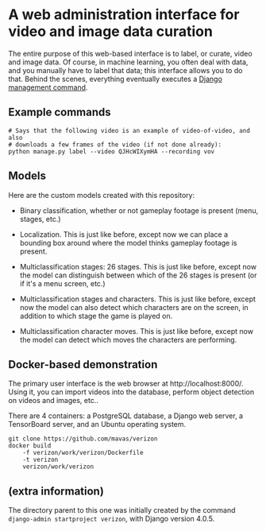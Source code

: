 # A web administration interface for video and image data curation

The entire purpose of this web-based interface is to label, or curate, video and image data.  Of course, in machine learning, you often deal with data, and you manually have to label that data; this interface allows you to do that.  Behind the scenes, everything eventually executes a [Django management command](https://docs.djangoproject.com/en/4.0/howto/custom-management-commands/).

## Example commands

```
# Says that the following video is an example of video-of-video, and also
# downloads a few frames of the video (if not done already):
python manage.py label --video QJHcWIXymHA --recording vov
```

## Models

Here are the custom models created with this repository:

- Binary classification, whether or not gameplay footage is present (menu, stages, etc.)

- Localization.  This is just like before, except now we can place a bounding box around where the model thinks gameplay footage is present.

- Multiclassification stages: 26 stages.  This is just like before, except now the model can distinguish between which of the 26 stages is present (or if it's a menu screen, etc.)

- Multiclassification stages and characters.  This is just like before, except now the model can also detect which characters are on the screen, in addition to which stage the game is played on.

- Multiclassification character moves.  This is just like before, except now the model can detect which moves the characters are performing.

## Docker-based demonstration

The primary user interface is the web browser at http://localhost:8000/.  Using it, you can import videos into the database, perform object detection on videos and images, etc..

There are 4 containers: a PostgreSQL database, a Django web server, a TensorBoard server, and an Ubuntu operating system.

```
git clone https://github.com/mavas/verizon
docker build
    -f verizon/work/verizon/Dockerfile
    -t verizon
    verizon/work/verizon
```

## (extra information)

The directory parent to this one was initially created by the command `django-admin startproject verizon`, with Django version 4.0.5.
